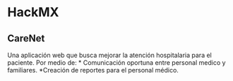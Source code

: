 # HackMX
## CareNet

Una aplicación web que busca mejorar la atención hospitalaria para el paciente. Por medio de: * Comunicación oportuna entre personal medico y familiares. *Creación de reportes para el personal médico.